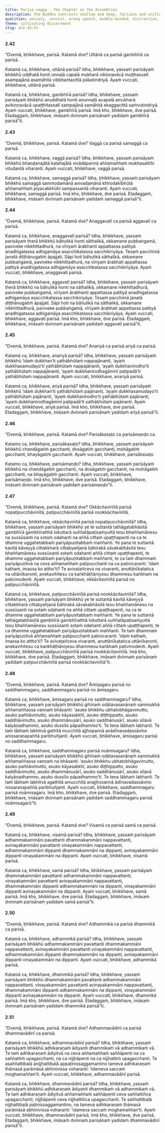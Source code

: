 ```yaml
---
title: Parisa vagga - The Chapter on the Assemblies
description: The Buddha contrasts shallow and deep, factious and unified, worldly and Dhamma-centered assemblies. Communities bound by empty talk, indulgence, and discord decline, while those rooted in seclusion, concord, discipline, inquiry, and the true Dhamma flourish.
qualities: anxiety, conceit, wrong speech, muddle-minded, distraction, non-restraint, collectedness, one-pointedness, mindfulness, argumentativeness, boastfulness, feuding, loving-kindness, politeness, negligence, vanity, weak in effort, suffering, ending, desire, aversion, delusion, fear, doubt, attachment, ethical conduct, unprincipled
theme: cultivating discernment
slug: an2.42-51
---
```


#### 2.42

“Dvemā, bhikkhave, parisā. Katamā dve? Uttānā ca parisā gambhīrā ca parisā.

Katamā ca, bhikkhave, uttānā parisā? Idha, bhikkhave, yassaṁ parisāyaṁ bhikkhū uddhatā honti unnaḷā capalā mukharā vikiṇṇavācā muṭṭhassatī asampajānā asamāhitā vibbhantacittā pākatindriyā. Ayaṁ vuccati, bhikkhave, uttānā parisā.

Katamā ca, bhikkhave, gambhīrā parisā? Idha, bhikkhave, yassaṁ parisāyaṁ bhikkhū anuddhatā honti anunnaḷā acapalā amukharā avikiṇṇavācā upaṭṭhitassatī sampajānā samāhitā ekaggacittā saṁvutindriyā. Ayaṁ vuccati, bhikkhave, gambhīrā parisā. Imā kho, bhikkhave, dve parisā. Etadaggaṁ, bhikkhave, imāsaṁ dvinnaṁ parisānaṁ yadidaṁ gambhīrā parisā”ti.

#### 2.43

“Dvemā, bhikkhave, parisā. Katamā dve? Vaggā ca parisā samaggā ca parisā.

Katamā ca, bhikkhave, vaggā parisā? Idha, bhikkhave, yassaṁ parisāyaṁ bhikkhū bhaṇḍanajātā kalahajātā vivādāpannā aññamaññaṁ mukhasattīhi vitudantā viharanti. Ayaṁ vuccati, bhikkhave, vaggā parisā.

Katamā ca, bhikkhave, samaggā parisā? Idha, bhikkhave, yassaṁ parisāyaṁ bhikkhū samaggā sammodamānā avivadamānā khīrodakībhūtā aññamaññaṁ piyacakkhūhi sampassantā viharanti. Ayaṁ vuccati, bhikkhave, samaggā parisā. Imā kho, bhikkhave, dve parisā. Etadaggaṁ, bhikkhave, imāsaṁ dvinnaṁ parisānaṁ yadidaṁ samaggā parisā”ti.

#### 2.44

“Dvemā, bhikkhave, parisā. Katamā dve? Anaggavatī ca parisā aggavatī ca parisā.

Katamā ca, bhikkhave, anaggavatī parisā? Idha, bhikkhave, yassaṁ parisāyaṁ therā bhikkhū bāhulikā honti sāthalikā, okkamane pubbaṅgamā, paviveke nikkhittadhurā, na vīriyaṁ ārabhanti appattassa pattiyā anadhigatassa adhigamāya asacchikatassa sacchikiriyāya. Tesaṁ pacchimā janatā diṭṭhānugatiṁ āpajjati. Sāpi hoti bāhulikā sāthalikā, okkamane pubbaṅgamā, paviveke nikkhittadhurā, na vīriyaṁ ārabhati appattassa pattiyā anadhigatassa adhigamāya asacchikatassa sacchikiriyāya. Ayaṁ vuccati, bhikkhave, anaggavatī parisā.

Katamā ca, bhikkhave, aggavatī parisā? Idha, bhikkhave, yassaṁ parisāyaṁ therā bhikkhū na bāhulikā honti na sāthalikā, okkamane nikkhittadhurā, paviveke pubbaṅgamā, vīriyaṁ ārabhanti appattassa pattiyā anadhigatassa adhigamāya asacchikatassa sacchikiriyāya. Tesaṁ pacchimā janatā diṭṭhānugatiṁ āpajjati. Sāpi hoti na bāhulikā na sāthalikā, okkamane nikkhittadhurā, paviveke pubbaṅgamā, vīriyaṁ ārabhati appattassa pattiyā anadhigatassa adhigamāya asacchikatassa sacchikiriyāya. Ayaṁ vuccati, bhikkhave, aggavatī parisā. Imā kho, bhikkhave, dve parisā. Etadaggaṁ, bhikkhave, imāsaṁ dvinnaṁ parisānaṁ yadidaṁ aggavatī parisā”ti.

#### 2.45

“Dvemā, bhikkhave, parisā. Katamā dve? Anariyā ca parisā ariyā ca parisā.

Katamā ca, bhikkhave, anariyā parisā? Idha, bhikkhave, yassaṁ parisāyaṁ bhikkhū ‘idaṁ dukkhan’ti yathābhūtaṁ nappajānanti, ‘ayaṁ dukkhasamudayo’ti yathābhūtaṁ nappajānanti, ‘ayaṁ dukkhanirodho’ti yathābhūtaṁ nappajānanti, ‘ayaṁ dukkhanirodhagāminī paṭipadā’ti yathābhūtaṁ nappajānanti. Ayaṁ vuccati, bhikkhave, anariyā parisā.

Katamā ca, bhikkhave, ariyā parisā? Idha, bhikkhave, yassaṁ parisāyaṁ bhikkhū ‘idaṁ dukkhan’ti yathābhūtaṁ pajānanti, ‘ayaṁ dukkhasamudayo’ti yathābhūtaṁ pajānanti, ‘ayaṁ dukkhanirodho’ti yathābhūtaṁ pajānanti, ‘ayaṁ dukkhanirodhagāminī paṭipadā’ti yathābhūtaṁ pajānanti. Ayaṁ vuccati, bhikkhave, ariyā parisā. Imā kho, bhikkhave, dve parisā. Etadaggaṁ, bhikkhave, imāsaṁ dvinnaṁ parisānaṁ yadidaṁ ariyā parisā”ti.

#### 2.46

“Dvemā, bhikkhave, parisā. Katamā dve? Parisākasaṭo ca parisāmaṇḍo ca.

Katamo ca, bhikkhave, parisākasaṭo? Idha, bhikkhave, yassaṁ parisāyaṁ bhikkhū chandāgatiṁ gacchanti, dosāgatiṁ gacchanti, mohāgatiṁ gacchanti, bhayāgatiṁ gacchanti. Ayaṁ vuccati, bhikkhave, parisākasaṭo.

Katamo ca, bhikkhave, parisāmaṇḍo? Idha, bhikkhave, yassaṁ parisāyaṁ bhikkhū na chandāgatiṁ gacchanti, na dosāgatiṁ gacchanti, na mohāgatiṁ gacchanti, na bhayāgatiṁ gacchanti. Ayaṁ vuccati, bhikkhave, parisāmaṇḍo. Imā kho, bhikkhave, dve parisā. Etadaggaṁ, bhikkhave, imāsaṁ dvinnaṁ parisānaṁ yadidaṁ parisāmaṇḍo”ti.

#### 2.47

“Dvemā, bhikkhave, parisā. Katamā dve? Okkācitavinītā parisā nopaṭipucchāvinītā, paṭipucchāvinītā parisā nookkācitavinītā.

Katamā ca, bhikkhave, okkācitavinītā parisā nopaṭipucchāvinītā? Idha, bhikkhave, yassaṁ parisāyaṁ bhikkhū ye te suttantā tathāgatabhāsitā gambhīrā gambhīratthā lokuttarā suññatāpaṭisaṁyuttā tesu bhaññamānesu na sussūsanti na sotaṁ odahanti na aññā cittaṁ upaṭṭhapenti na ca te dhamme uggahetabbaṁ pariyāpuṇitabbaṁ maññanti. Ye pana te suttantā kavitā kāveyyā cittakkharā cittabyañjanā bāhirakā sāvakabhāsitā tesu bhaññamānesu sussūsanti sotaṁ odahanti aññā cittaṁ upaṭṭhapenti, te dhamme uggahetabbaṁ pariyāpuṇitabbaṁ maññanti, te ca taṁ dhammaṁ pariyāpuṇitvā na ceva aññamaññaṁ paṭipucchanti na ca paṭivicaranti: ‘idaṁ kathaṁ, imassa ko attho’ti? Te avivaṭañceva na vivaranti, anuttānīkatañca na uttānīkaronti, anekavihitesu ca kaṅkhāṭhāniyesu dhammesu kaṅkhaṁ na paṭivinodenti. Ayaṁ vuccati, bhikkhave, okkācitavinītā parisā no paṭipucchāvinītā.

Katamā ca, bhikkhave, paṭipucchāvinītā parisā nookkācitavinītā? Idha, bhikkhave, yassaṁ parisāyaṁ bhikkhū ye te suttantā kavitā kāveyyā cittakkharā cittabyañjanā bāhirakā sāvakabhāsitā tesu bhaññamānesu na sussūsanti na sotaṁ odahanti na aññā cittaṁ upaṭṭhapenti, na ca te dhamme uggahetabbaṁ pariyāpuṇitabbaṁ maññanti. Ye pana te suttantā tathāgatabhāsitā gambhīrā gambhīratthā lokuttarā suññatāpaṭisaṁyuttā tesu bhaññamānesu sussūsanti sotaṁ odahanti aññā cittaṁ upaṭṭhapenti, te ca dhamme uggahetabbaṁ pariyāpuṇitabbaṁ maññanti. Te taṁ dhammaṁ pariyāpuṇitvā aññamaññaṁ paṭipucchanti paṭivicaranti: ‘idaṁ kathaṁ, imassa ko attho’ti? Te avivaṭañceva vivaranti, anuttānīkatañca uttānīkaronti, anekavihitesu ca kaṅkhāṭhāniyesu dhammesu kaṅkhaṁ paṭivinodenti. Ayaṁ vuccati, bhikkhave, paṭipucchāvinītā parisā nookkācitavinītā. Imā kho, bhikkhave, dve parisā. Etadaggaṁ, bhikkhave, imāsaṁ dvinnaṁ parisānaṁ yadidaṁ paṭipucchāvinītā parisā nookkācitavinītā”ti.

#### 2.48

“Dvemā, bhikkhave, parisā. Katamā dve? Āmisagaru parisā no saddhammagaru, saddhammagaru parisā no āmisagaru.

Katamā ca, bhikkhave, āmisagaru parisā no saddhammagaru? Idha, bhikkhave, yassaṁ parisāyaṁ bhikkhū gihīnaṁ odātavasanānaṁ sammukhā aññamaññassa vaṇṇaṁ bhāsanti: ‘asuko bhikkhu ubhatobhāgavimutto, asuko paññāvimutto, asuko kāyasakkhī, asuko diṭṭhippatto, asuko saddhāvimutto, asuko dhammānusārī, asuko saddhānusārī, asuko sīlavā kalyāṇadhammo, asuko dussīlo pāpadhammo’ti. Te tena lābhaṁ labhanti. Te taṁ lābhaṁ labhitvā gathitā mucchitā ajjhopannā anādīnavadassāvino anissaraṇapaññā paribhuñjanti. Ayaṁ vuccati, bhikkhave, āmisagaru parisā no saddhammagaru.

Katamā ca, bhikkhave, saddhammagaru parisā noāmisagaru? Idha, bhikkhave, yassaṁ parisāyaṁ bhikkhū gihīnaṁ odātavasanānaṁ sammukhā aññamaññassa vaṇṇaṁ na bhāsanti: ‘asuko bhikkhu ubhatobhāgavimutto, asuko paññāvimutto, asuko kāyasakkhī, asuko diṭṭhippatto, asuko saddhāvimutto, asuko dhammānusārī, asuko saddhānusārī, asuko sīlavā kalyāṇadhammo, asuko dussīlo pāpadhammo’ti. Te tena lābhaṁ labhanti. Te taṁ lābhaṁ labhitvā agathitā amucchitā anajjhosannā ādīnavadassāvino nissaraṇapaññā paribhuñjanti. Ayaṁ vuccati, bhikkhave, saddhammagaru parisā noāmisagaru. Imā kho, bhikkhave, dve parisā. Etadaggaṁ, bhikkhave, imāsaṁ dvinnaṁ parisānaṁ yadidaṁ saddhammagaru parisā noāmisagarū”ti.

#### 2.49

“Dvemā, bhikkhave, parisā. Katamā dve? Visamā ca parisā samā ca parisā.

Katamā ca, bhikkhave, visamā parisā? Idha, bhikkhave, yassaṁ parisāyaṁ adhammakammāni pavattanti dhammakammāni nappavattanti, avinayakammāni pavattanti vinayakammāni nappavattanti, adhammakammāni dippanti dhammakammāni na dippanti, avinayakammāni dippanti vinayakammāni na dippanti. Ayaṁ vuccati, bhikkhave, visamā parisā.

Katamā ca, bhikkhave, samā parisā? Idha, bhikkhave, yassaṁ parisāyaṁ dhammakammāni pavattanti adhammakammāni nappavattanti, vinayakammāni pavattanti avinayakammāni nappavattanti, dhammakammāni dippanti adhammakammāni na dippanti, vinayakammāni dippanti avinayakammāni na dippanti. Ayaṁ vuccati, bhikkhave, samā parisā. Imā kho, bhikkhave, dve parisā. Etadaggaṁ, bhikkhave, imāsaṁ dvinnaṁ parisānaṁ yadidaṁ samā parisā”ti.

#### 2.50

“Dvemā, bhikkhave, parisā. Katamā dve? Adhammikā ca parisā dhammikā ca parisā.

Katamā ca, bhikkhave, adhammikā parisā? Idha, bhikkhave, yassaṁ parisāyaṁ bhikkhū adhammakammāni pavattanti dhammakammāni nappavattanti, avinayakammāni pavattanti vinayakammāni nappavattanti, adhammakammāni dippanti dhammakammāni na dippanti, avinayakammāni dippanti vinayakammāni na dippanti. Ayaṁ vuccati, bhikkhave, adhammikā parisā.

Katamā ca, bhikkhave, dhammikā parisā? Idha, bhikkhave, yassaṁ parisāyaṁ bhikkhū dhammakammāni pavattanti adhammakammāni nappavattanti, vinayakammāni pavattanti avinayakammāni nappavattanti, dhammakammāni dippanti adhammakammāni na dippanti, vinayakammāni dippanti avinayakammāni na dippanti. Ayaṁ vuccati, bhikkhave, dhammikā parisā. Imā kho, bhikkhave, dve parisā. Etadaggaṁ, bhikkhave, imāsaṁ dvinnaṁ parisānaṁ yadidaṁ dhammikā parisā”ti.

#### 2.51

“Dvemā, bhikkhave, parisā. Katamā dve? Adhammavādinī ca parisā dhammavādinī ca parisā.

Katamā ca, bhikkhave, adhammavādinī parisā? Idha, bhikkhave, yassaṁ parisāyaṁ bhikkhū adhikaraṇaṁ ādiyanti dhammikaṁ vā adhammikaṁ vā. Te taṁ adhikaraṇaṁ ādiyitvā na ceva aññamaññaṁ saññāpenti na ca saññattiṁ upagacchanti, na ca nijjhāpenti na ca nijjhattiṁ upagacchanti. Te asaññattibalā anijjhattibalā appaṭinissaggamantino tameva adhikaraṇaṁ thāmasā parāmāsā abhinivissa voharanti: ‘idameva saccaṁ moghamaññan’ti. Ayaṁ vuccati, bhikkhave, adhammavādinī parisā.

Katamā ca, bhikkhave, dhammavādinī parisā? Idha, bhikkhave, yassaṁ parisāyaṁ bhikkhū adhikaraṇaṁ ādiyanti dhammikaṁ vā adhammikaṁ vā. Te taṁ adhikaraṇaṁ ādiyitvā aññamaññaṁ saññāpenti ceva saññattiñca upagacchanti, nijjhāpenti ceva nijjhattiñca upagacchanti. Te saññattibalā nijjhattibalā paṭinissaggamantino, na tameva adhikaraṇaṁ thāmasā parāmāsā abhinivissa voharanti: ‘idameva saccaṁ moghamaññan’ti. Ayaṁ vuccati, bhikkhave, dhammavādinī parisā. Imā kho, bhikkhave, dve parisā. Etadaggaṁ, bhikkhave, imāsaṁ dvinnaṁ parisānaṁ yadidaṁ dhammavādinī parisā”ti.
